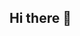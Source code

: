 ## Hi there 👋

<!--

**Here are some ideas to get you started:**

🙋‍♀️ A short introduction - Your AI-powered guide for seamless navigation across diverse
document formats.
-->
